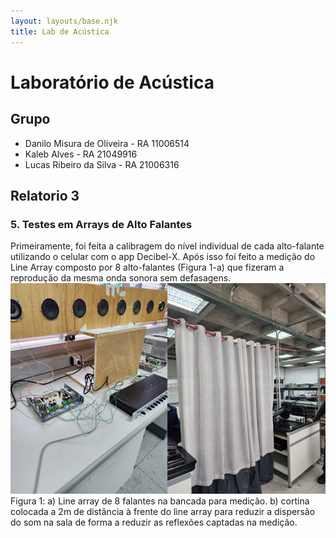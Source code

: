 ```yaml
---
layout: layouts/base.njk
title: Lab de Acústica
---
```


# Laboratório de Acústica

## Grupo

- Danilo Misura de Oliveira - RA 11006514
- Kaleb Alves - RA 21049916
- Lucas Ribeiro da Silva - RA 21006316

## Relatorio 3

### 5. Testes em Arrays de Alto Falantes

Primeiramente, foi feita a calibragem do nível individual de cada alto-falante utilizando o celular com o app Decibel-X. Após isso foi feito a medição do Line Array composto por 8 alto-falantes (Figura 1-a) que fizeram a reprodução da mesma onda sonora sem defasagens.
![Figura 1](./fotos/lab3/fig1.png)
Figura 1: a) Line array de 8 falantes na bancada para medição. b) cortina colocada a 2m de distância à frente do line array para reduzir a dispersão do som na sala de forma a reduzir as reflexões captadas na medição.
